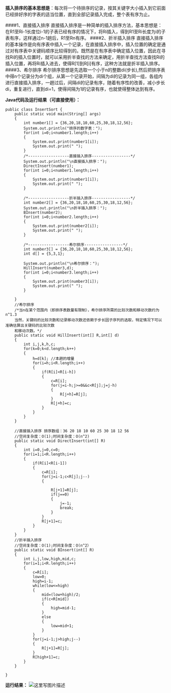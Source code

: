 **插入排序的基本思想是**：每次将一个待排序的记录，按其关键字大小插入到它前面已经排好序的字表的适当位置，直到全部记录插入完成，整个表有序为止。

####1、直接插入排序
直接插入排序是一种简单的插入排序方法，基本思想是：在R1至Ri-1长度位i-1的子表已经有序的情况下，将Ri插入，得到R1至Ri长度为i的子表有序，这样通过n-1趟后，R1至Rn有序。
####2、折半插入排序
直接插入排序的基本操作是向有序表中插入一个记录，在直接插入排序中，插入位置的确定是通过对有序表中关键码顺序比较得到的。既然是在有序表中确定插入位置，因此在寻找Ri的插入位置时，就可以采用折半查找的方法来确定，用折半查找方法查找Ri的插入位置，再将Ri插入进去，使得R[1]到R[i]有序，这种方法就是折半插入排序。
####3、希尔排序
希尔排序思想是先选取一个小于n的整数di(步长),然后把排序表中得n个记录分为di个组，从第一个记录开始，间隔为di的记录为同一组，各组内进行直接插入排序，一趟过后，间隔di的记录有序，随着有序性的改善，减小步长di，重复进行，直到di=1，使得间隔为1的记录有序，也就使得整体达到有序。

**Java代码及运行结果（可直接使用）：**

```
public class InsertSort {
	public static void main(String[] args)
	{
		int number1[] = {36,20,18,10,60,25,30,18,12,56};
		System.out.println("排序的数字表：");
		for(int i=0;i<number1.length;i++)
		{
			System.out.print(number1[i]);
			System.out.print(" ");
		}
		/*------------------直接插入排序-----------------*/
		System.out.println("\n直接插入排序：");
		DirectInsert(number1);
		for(int i=0;i<number1.length;i++)
		{
			System.out.print(number1[i]);
			System.out.print(" ");
		}
		
		/*------------------折半插入排序-----------------*/
		int number2[] = {36,20,18,10,60,25,30,18,12,56};
		System.out.println("\n折半插入排序：");
		BInsert(number2);
		for(int i=0;i<number2.length;i++)
		{
			System.out.print(number2[i]);
			System.out.print(" ");
		}
		
		/*------------------希尔排序-----------------*/
		int number3[] = {36,20,18,10,60,25,30,18,12,56};
		int d[] = {5,3,1};
		
		System.out.println("\n希尔排序：");
		HillInsert(number3,d);
		for(int i=0;i<number3.length;i++)
		{
			System.out.print(number3[i]);
			System.out.print(" ");
		}
		
	}
	//希尔排序
	/*当n在某个范围内（即排序表数量有限制），希尔排序所需的比较次数和移动次数约为n^1.3
	当然，关键码的比较次数和记录移动次数还依赖于步长因子序列的选取，特定情况下可以准确估算出关键码的比较次数
	和移动次数。*/
	public static void HillInsert(int[] R,int[] d)
	{
		int i,j,k,h,c;
		for(k=0;k<d.length;k++)
		{
			h=d[k]; //本趟的增量
			for(i=h;i<R.length;i++)
			{
				if(R[i]<R[i-h])
				{
					c=R[i];
					for(j=i-h;j>=0&&c<R[j];j=j-h)
					{
						R[j+h]=R[j];
					}
					R[j+h]=c;
				}
			}
		}
	}
	
	//直接插入排序 排序数组：36 20 18 10 60 25 30 18 12 56
	//空间复杂度：O(1);时间复杂度：O(n^2)
	public static void DirectInsert(int[] R)
	{
		int i=0,j=0,c=0;
		for(i=1;i<R.length;i++)
		{
			if(R[i]<R[i-1])
			{
				c=R[i];
				for(j=i-1;c<R[j];j--)
				{
					
					R[j+1]=R[j];
					if(j==0)
					{
						j=-1;
						break;
					}
				}
				R[j+1]=c;
			}
		}
	}
	//折半插入排序
	//空间复杂度：O(1);时间复杂度：O(n^2）
	public static void BInsert(int[] R)
	{
		int i,j,low,high,mid,c;
		for(i=1;i<R.length;i++)
		{
			c=R[i];
			low=0;
			high=i-1;
			while(low<=high)
			{
				mid=(low+high)/2;
				if(c<R[mid])
				{
					high=mid-1;
				}
				else
				{
					low=mid+1;
				}
			}
			for(j=i-1;j>high;j--)
			{
				R[j+1]=R[j];
			}
			R[high+1]=c;
		}
	}
	
}
```
**运行结果：**
![这里写图片描述](http://img.blog.csdn.net/20150529205041339)